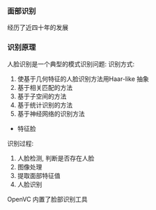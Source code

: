### 面部识别
经历了近四十年的发展


### 识别原理
人脸识别是一个典型的模式识别问题:
识别方式:
 1.  使基于几何特征的人脸识别方法用Haar-like 抽象
 2. 基于相关匹配的方法
 3. 基于子空间的方法
 4. 基于统计识别的方法
 5. 基于神经网络的识别方法


* 特征脸

识别过程:
1. 人脸检测, 判断是否存在人脸
2. 图像处理
3. 提取面部特征值
4. 人脸识别

OpenVC 内置了脸部识别工具


